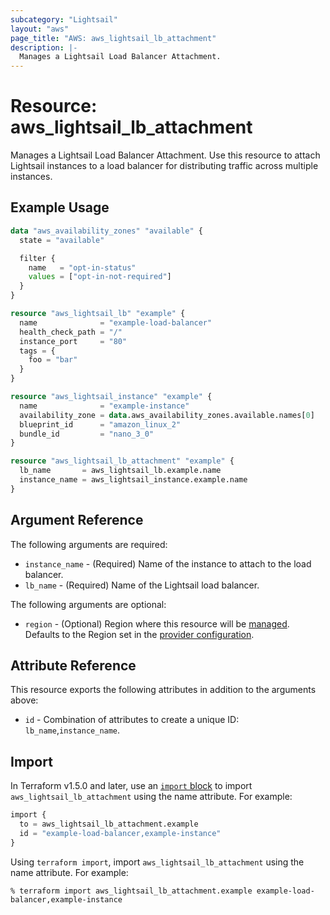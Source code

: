```yaml
---
subcategory: "Lightsail"
layout: "aws"
page_title: "AWS: aws_lightsail_lb_attachment"
description: |-
  Manages a Lightsail Load Balancer Attachment.
---
```


# Resource: aws_lightsail_lb_attachment

Manages a Lightsail Load Balancer Attachment. Use this resource to attach Lightsail instances to a load balancer for distributing traffic across multiple instances.

## Example Usage

```terraform
data "aws_availability_zones" "available" {
  state = "available"

  filter {
    name   = "opt-in-status"
    values = ["opt-in-not-required"]
  }
}

resource "aws_lightsail_lb" "example" {
  name              = "example-load-balancer"
  health_check_path = "/"
  instance_port     = "80"
  tags = {
    foo = "bar"
  }
}

resource "aws_lightsail_instance" "example" {
  name              = "example-instance"
  availability_zone = data.aws_availability_zones.available.names[0]
  blueprint_id      = "amazon_linux_2"
  bundle_id         = "nano_3_0"
}

resource "aws_lightsail_lb_attachment" "example" {
  lb_name       = aws_lightsail_lb.example.name
  instance_name = aws_lightsail_instance.example.name
}
```

## Argument Reference

The following arguments are required:

* `instance_name` - (Required) Name of the instance to attach to the load balancer.
* `lb_name` - (Required) Name of the Lightsail load balancer.

The following arguments are optional:

* `region` - (Optional) Region where this resource will be [managed](https://docs.aws.amazon.com/general/latest/gr/rande.html#regional-endpoints). Defaults to the Region set in the [provider configuration](https://registry.terraform.io/providers/hashicorp/aws/latest/docs#aws-configuration-reference).

## Attribute Reference

This resource exports the following attributes in addition to the arguments above:

* `id` - Combination of attributes to create a unique ID: `lb_name`,`instance_name`.

## Import

In Terraform v1.5.0 and later, use an [`import` block](https://developer.hashicorp.com/terraform/language/import) to import `aws_lightsail_lb_attachment` using the name attribute. For example:

```terraform
import {
  to = aws_lightsail_lb_attachment.example
  id = "example-load-balancer,example-instance"
}
```

Using `terraform import`, import `aws_lightsail_lb_attachment` using the name attribute. For example:

```console
% terraform import aws_lightsail_lb_attachment.example example-load-balancer,example-instance
```
